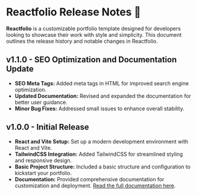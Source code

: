 # Reactfolio Release Notes 🚀

**Reactfolio** is a customizable portfolio template designed for developers looking to showcase their work with style and simplicity. This document outlines the release history and notable changes in Reactfolio.

## v1.1.0 - SEO Optimization and Documentation Update
- **SEO Meta Tags:** Added meta tags in HTML for improved search engine optimization.
- **Updated Documentation:** Revised and expanded the documentation for better user guidance.
- **Minor Bug Fixes:** Addressed small issues to enhance overall stability.

## v1.0.0 - Initial Release
- **React and Vite Setup:** Set up a modern development environment with React and Vite.
- **TailwindCSS Integration:** Added TailwindCSS for streamlined styling and responsive design.
- **Basic Project Structure:** Included a basic structure and configuration to kickstart your portfolio.
- **Documentation:** Provided comprehensive documentation for customization and deployment. [Read the full documentation here](https://github.com/saqibbedar/Reactfolio?tab=readme-ov-file).
